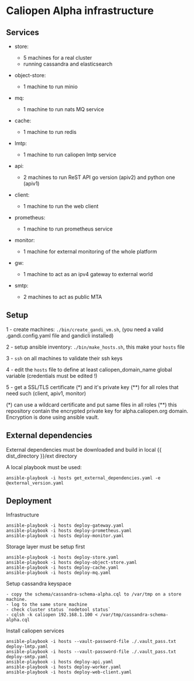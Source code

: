 Caliopen Alpha infrastructure
=============================

Services
--------

- store:
	- 5 machines for a real cluster
	- running cassandra and elasticsearch

- object-store:
	- 1 machine to run minio

- mq:
	- 1 machine to run nats MQ service

- cache:
	- 1 machine to run redis

- lmtp:
	- 1 machine to run caliopen lmtp service

- api:
	- 2 machines to run ReST API go version (apiv2) and python one (apiv1)

- client:
	- 1 machine to run the web client

- prometheus:
	- 1 machine to run prometheus service

- monitor:
	- 1 machine for external monitoring of the whole platform

- gw:
	- 1 machine to act as an ipv4 gateway to external world

- smtp:
    - 2 machines to act as public MTA

Setup
-----

1 - create machines: `./bin/create_gandi_vm.sh`, (you need a valid .gandi.config.yaml file and gandicli installed)

2 - setup ansible inventory: `./bin/make_hosts.sh`, this make your `hosts` file

3 - `ssh` on all machines to validate their ssh keys

4 - edit the `hosts` file to define at least caliopen_domain_name global variable (credentials must be edited !)

5 - get a SSL/TLS certificate (*) and it's private key (**) for all roles that need such (client, apiv1, monitor)

(*) can use a wildcard certificate and put same files in all roles
(**) this repository contain the encrypted private key for alpha.caliopen.org domain. Encryption is done using ansible vault.

External dependencies
---------------------

External dependencies must be downloaded and build in local {{ dist_directory }}/ext directory

A local playbook must be used:

```
ansible-playbook -i hosts get_external_dependencies.yaml -e @external_version.yaml
```

Deployment
----------

Infrastructure

```
ansible-playbook -i hosts deploy-gateway.yaml
ansible-playbook -i hosts deploy-prometheus.yaml
ansible-playbook -i hosts deploy-monitor.yaml
```
Storage layer must be setup first

```
ansible-playbook -i hosts deploy-store.yaml
ansible-playbook -i hosts deploy-object-store.yaml
ansible-playbook -i hosts deploy-cache.yaml
ansible-playbook -i hosts deploy-mq.yaml
```

Setup cassandra keyspace

```
- copy the schema/cassandra-schema-alpha.cql to /var/tmp on a store machine.
- log to the same store machine
- check cluster status `nodetool status`
- cqlsh -k caliopen 192.168.1.100 < /var/tmp/cassandra-schema-alpha.cql
```

Install caliopen services

```
ansible-playbook -i hosts --vault-password-file ./.vault_pass.txt deploy-lmtp.yaml
ansible-playbook -i hosts --vault-password-file ./.vault_pass.txt deploy-smtp.yaml
ansible-playbook -i hosts deploy-api.yaml
ansible-playbook -i hosts deploy-worker.yaml
ansible-playbook -i hosts deploy-web-client.yaml
```